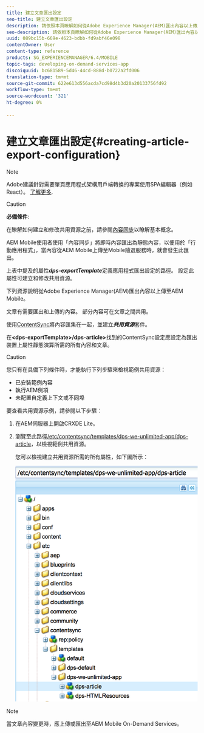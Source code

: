 ```yaml
---
title: 建立文章匯出設定
seo-title: 建立文章匯出設定
description: 請依照本頁瞭解如何從Adobe Experience Manager(AEM)匯出內容以上傳至AEM Mobile。
seo-description: 請依照本頁瞭解如何從Adobe Experience Manager(AEM)匯出內容以上傳至AEM Mobile。
uuid: 089bc15b-669e-4623-bdbb-fd9abf46e098
contentOwner: User
content-type: reference
products: SG_EXPERIENCEMANAGER/6.4/MOBILE
topic-tags: developing-on-demand-services-app
discoiquuid: bc681589-5d46-44cd-888d-b0722a2fd006
translation-type: tm+mt
source-git-commit: 622e613d556acda7cd98d4b3d20a20133756fd92
workflow-type: tm+mt
source-wordcount: '321'
ht-degree: 0%

---
```



# 建立文章匯出設定{#creating-article-export-configuration}

>[!NOTE]
>
>Adobe建議針對需要單頁應用程式架構用戶端轉換的專案使用SPA編輯器（例如React）。 [了解更多](/help/sites-developing/spa-overview.md).

>[!CAUTION]
>
>**必備條件**:
>
>在瞭解如何建立和修改共用資源之前，請參閱[內容同步](/help/mobile/mobile-ondemand-contentsync.md)以瞭解基本概念。

AEM Mobile使用者使用「內容同步」將即時內容匯出為靜態內容，以便用於「行動應用程式」，當內容從AEM Mobile上傳至Mobile隨選服務時，就會發生此匯出。

上表中提及的屬性&#x200B;***dps-exportTemplate***&#x200B;定義應用程式匯出設定的路徑。 設定此屬性可建立和修改共用資源。

下列資源說明從Adobe Experience Manager(AEM)匯出內容以上傳至AEM Mobile。

文章有需要匯出和上傳的內容。 部分內容可在文章之間共用。

使用[ContentSync](/help/mobile/mobile-ondemand-contentsync.md)將內容匯集在一起，並建立&#x200B;***共用資源***&#x200B;套件。

在&#x200B;**&lt;dps-exportTemplate>/dps-article>**&#x200B;找到的ContentSync設定應設定為匯出裝置上屬性靜態演算所需的所有內容和文章。

>[!CAUTION]
>
>您只有在具備下列條件時，才能執行下列步驟來檢視範例共用資源：
>
>* 已安裝範例內容
>* 執行AEM例項
>* 未配置自定義上下文或不同埠

>



要查看共用資源示例，請參閱以下步驟：

1. 在AEM伺服器上開啟CRXDE Lite。
1. 瀏覽至此路徑[/etc/contentsync/templates/dps-we-unlimited-app/dps-article](http://localhost:4502/crx/de/index.jsp#/etc/contentsync/templates/dps-we-unlimited-app/dps-article)，以檢視範例共用資源。

   您可以檢視建立共用資源所需的所有屬性，如下圖所示：

   ![chlimage_1-134](assets/chlimage_1-134.png)

>[!NOTE]
>
>當文章內容變更時，應上傳或匯出至AEM Mobile On-Demand Services。


